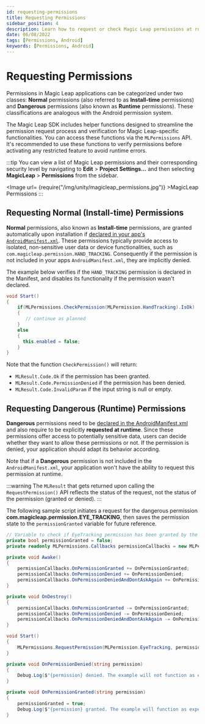 ```yaml
---
id: requesting-permissions
title: Requesting Permissions
sidebar_position: 4
description: Learn how to request or check Magic Leap permissions at runtime.
date: 06/08/2022
tags: [Permissions, Android]
keywords: [Permissions, Android]
---
```


# Requesting Permissions

Permissions in Magic Leap applications can be categorized under two classes: **Normal** permissions (also referred to as **Install-time** permissions) and **Dangerous** permissions (also known as **Runtime** permissions). These classifications are analogous with the Android permission system.

The Magic Leap SDK includes helper functions designed to streamline the permission request process and verification for Magic Leap-specific functionalities. You can access these functions via the `MLPermissions` API. It's recommended to use these functions to verify permissions before activating any restricted feature to avoid runtime errors.

:::tip
You can view a list of Magic Leap permissions and their corresponding security level by navigating to **Edit** > **Project Settings...** and then selecting **MagicLeap** > **Permissions** from the sidebar.

<Image url= {require("/img/unity/magicleap_permissions.jpg")} >MagicLeap Permissions</Image>
:::

## Requesting Normal (Install-time) Permissions

**Normal** permissions, also known as **Install-time** permissions, are granted automatically upon installation if [declared in your app's `AndroidManifest.xml`](/versioned_docs/version-14-Jun-2023/versioned_docs/version-14-Jun-2023/guides/unity/permissions/declaring-permissions.md). These permissions typically provide access to isolated, non-sensitive user data or device functionalities, such as `com.magicleap.permission.HAND_TRACKING`. Consequently if the permission is not included in your apps `AndroidManifest.xml`, they are implicitly denied.

The example below verifies if the `HAND_TRACKING` permission is declared in the Manifest, and disables its functionality if the permission wasn't declared.

```csharp
void Start()
{
    if(MLPermissions.CheckPermission(MLPermission.HandTracking).IsOk)
    {
       // continue as planned
    }
    else
    {
      this.enabled = false;
    }
}
```

Note that the function `CheckPermission()` will return:

- `MLResult.Code.Ok` if the permission has been granted.
- `MLResult.Code.PermissionDenied` if the permission has been denied.
- `MLResult.Code.InvalidParam` if the input string is null or empty.

## Requesting Dangerous (Runtime) Permissions

**Dangerous** permissions need to be [declared in the AndroidManifest.xml](/versioned_docs/version-14-Jun-2023/versioned_docs/version-14-Jun-2023/guides/unity/permissions/declaring-permissions.md) and also require to be explicitly **requested at runtime**. Since these permissions offer access to potentially sensitive data, users can decide whether they want to allow these permissions or not. If the permission is denied, your application should adapt its behavior according.

Note that if a **Dangerous** permission is not included in the `AndroidManifest.xml`, your application won't have the ability to request this permission at runtime.

:::warning
The `MLResult` that gets returned upon calling the `RequestPermission()`  API reflects the status of the request, not the status of the permission (granted or denied).
:::

The following sample script initiates a request for the dangerous permission **com.magicleap.permission.EYE_TRACKING**, then saves the permission state to the `permissionGranted` variable for future reference.

```csharp
// Variable to check if EyeTracking permission has been granted by the user
private bool permissionGranted = false;
private readonly MLPermissions.Callbacks permissionCallbacks = new MLPermissions.Callbacks();

private void Awake()
{
    permissionCallbacks.OnPermissionGranted += OnPermissionGranted;
    permissionCallbacks.OnPermissionDenied += OnPermissionDenied;
    permissionCallbacks.OnPermissionDeniedAndDontAskAgain += OnPermissionDenied;
}

private void OnDestroy()
{
    permissionCallbacks.OnPermissionGranted -= OnPermissionGranted;
    permissionCallbacks.OnPermissionDenied -= OnPermissionDenied;
    permissionCallbacks.OnPermissionDeniedAndDontAskAgain -= OnPermissionDenied;
}

void Start()
{
    MLPermissions.RequestPermission(MLPermission.EyeTracking, permissionCallbacks);
}

private void OnPermissionDenied(string permission)
{
    Debug.Log($"{permission} denied. The example will not function as expected.");
}

private void OnPermissionGranted(string permission)
{
    permissionGranted = true;
    Debug.Log($"{permission} granted. The example will function as expected.");
}
```
